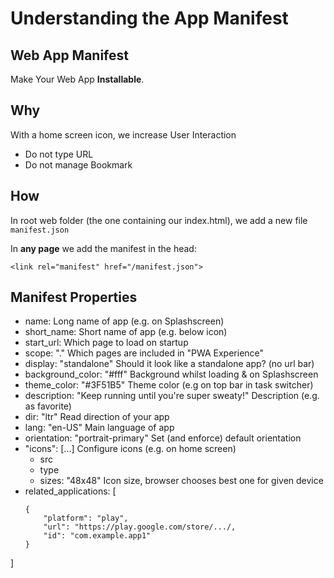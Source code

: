 # Understanding the App Manifest

## Web App Manifest

Make Your Web App **Installable**.

## Why

With a home screen icon, we increase User Interaction

* Do not type URL
* Do not manage Bookmark

## How

In root web folder (the one containing our index.html), we add a new file `manifest.json`

In **any page** we add the manifest in the head:
```
<link rel="manifest" href="/manifest.json">
```

## Manifest Properties
* name: Long name of app (e.g. on Splashscreen)
* short_name: Short name of app (e.g. below icon)
* start_url: Which page to load on startup
* scope: "." Which pages are included in "PWA Experience"
* display: "standalone" Should it look like a standalone app? (no url bar)
* background_color: "#fff" Background whilst loading & on Splashscreen
* theme_color: "#3F51B5" Theme color (e.g on top bar in task switcher)
* description: "Keep running until you're super sweaty!" Description (e.g. as favorite)
* dir: "ltr" Read direction of your app
* lang: "en-US" Main language of app
* orientation: "portrait-primary" Set (and enforce) default orientation
* "icons": [...] Configure icons (e.g. on home screen)
    - src
    - type
    - sizes: "48x48" Icon size, browser chooses best one for given device
* related_applications: [
    ```
    {
        "platform": "play",
        "url": "https://play.google.com/store/.../,
        "id": "com.example.app1"
    }
    ```
]